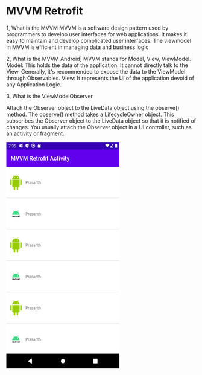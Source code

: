 
# MVVM Retrofit

1, What is the MVVM
MVVM is a software design pattern used by programmers to develop user interfaces for web applications. It makes it easy to maintain and develop complicated user interfaces. The viewmodel in MVVM is efficient in managing data and business logic

2, What is the MVVM Android]
MVVM stands for Model, View, ViewModel. Model: This holds the data of the application. It cannot directly talk to the View. Generally, it's recommended to expose the data to the ViewModel through Observables. View: It represents the UI of the application devoid of any Application Logic.

3, What is the ViewModelObserver

Attach the Observer object to the LiveData object using the observe() method. The observe() method takes a LifecycleOwner object. This subscribes the Observer object to the LiveData object so that it is notified of changes. You usually attach the Observer object in a UI controller, such as an activity or fragment.

<!-- ![Alt text](https://github.com/prasanth9689/MVVM_Retrofit_API_Activity/blob/master/screenshots/Screenshot_20230111_193527.png?raw=true "Optional title") -->
<a href="url"><img src="https://github.com/prasanth9689/MVVM_Retrofit_API_Activity/blob/master/screenshots/Screenshot_20230111_193527.png?raw=true" align="left" height="600" width="300" ></a>
